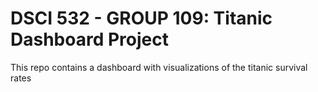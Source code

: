 # DSCI 532 - GROUP 109: Titanic Dashboard Project

This repo contains a dashboard with visualizations of the titanic survival rates
